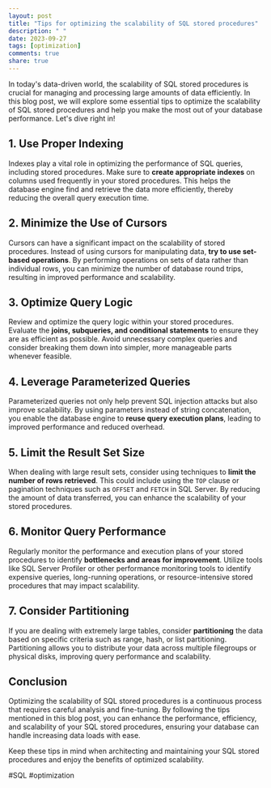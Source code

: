 ```yaml
---
layout: post
title: "Tips for optimizing the scalability of SQL stored procedures"
description: " "
date: 2023-09-27
tags: [optimization]
comments: true
share: true
---
```


In today's data-driven world, the scalability of SQL stored procedures is crucial for managing and processing large amounts of data efficiently. In this blog post, we will explore some essential tips to optimize the scalability of SQL stored procedures and help you make the most out of your database performance. Let's dive right in!

## 1. Use Proper Indexing
   Indexes play a vital role in optimizing the performance of SQL queries, including stored procedures. Make sure to **create appropriate indexes** on columns used frequently in your stored procedures. This helps the database engine find and retrieve the data more efficiently, thereby reducing the overall query execution time.

## 2. Minimize the Use of Cursors
   Cursors can have a significant impact on the scalability of stored procedures. Instead of using cursors for manipulating data, **try to use set-based operations**. By performing operations on sets of data rather than individual rows, you can minimize the number of database round trips, resulting in improved performance and scalability.

## 3. Optimize Query Logic
   Review and optimize the query logic within your stored procedures. Evaluate the **joins, subqueries, and conditional statements** to ensure they are as efficient as possible. Avoid unnecessary complex queries and consider breaking them down into simpler, more manageable parts whenever feasible.

## 4. Leverage Parameterized Queries
   Parameterized queries not only help prevent SQL injection attacks but also improve scalability. By using parameters instead of string concatenation, you enable the database engine to **reuse query execution plans**, leading to improved performance and reduced overhead.

## 5. Limit the Result Set Size
   When dealing with large result sets, consider using techniques to **limit the number of rows retrieved**. This could include using the `TOP` clause or pagination techniques such as `OFFSET` and `FETCH` in SQL Server. By reducing the amount of data transferred, you can enhance the scalability of your stored procedures.

## 6. Monitor Query Performance
   Regularly monitor the performance and execution plans of your stored procedures to identify **bottlenecks and areas for improvement**. Utilize tools like SQL Server Profiler or other performance monitoring tools to identify expensive queries, long-running operations, or resource-intensive stored procedures that may impact scalability.

## 7. Consider Partitioning
   If you are dealing with extremely large tables, consider **partitioning** the data based on specific criteria such as range, hash, or list partitioning. Partitioning allows you to distribute your data across multiple filegroups or physical disks, improving query performance and scalability.

## Conclusion

Optimizing the scalability of SQL stored procedures is a continuous process that requires careful analysis and fine-tuning. By following the tips mentioned in this blog post, you can enhance the performance, efficiency, and scalability of your SQL stored procedures, ensuring your database can handle increasing data loads with ease.

Keep these tips in mind when architecting and maintaining your SQL stored procedures and enjoy the benefits of optimized scalability.

#SQL #optimization